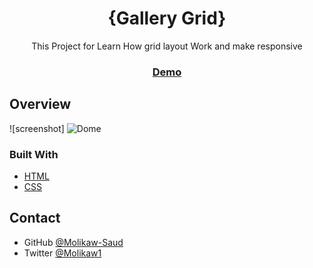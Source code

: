 <!-- Just trying to make a readme.md file -->

<h1 align="center">{Gallery Grid}</h1>

<div align="center">
  This Project for Learn How grid layout Work and make responsive 
</div>

<div align="center">
  <h3>
    <a href="https://gallerygrid.netlify.app/">
      Demo
    </a>
  </h3>
</div>



## Overview
![screenshot] <img src="" alt="Dome">



### Built With

<!-- This section should list any major frameworks that you built your project using. Here are a few examples.-->

- [HTML](https://html.com/)
- [CSS](https://www.w3schools.com/Css/)




## Contact

- GitHub [@Molikaw-Saud](https://github.com/Molikaw-Saud)
- Twitter [@Molikaw1](https://twitter.com/Molikaw1)
